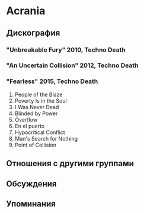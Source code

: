 # Acrania



## Дискография

### "Unbreakable Fury" 2010, Techno Death



### "An Uncertain Collision" 2012, Techno Death



### "Fearless" 2015, Techno Death

1. People of the Blaze 
2. Poverty Is in the Soul 
3. I Was Never Dead 
4. Blinded by Power 
5. Overflow 
6. En el puerto 
7. Hypocritical Conflict 
8. Man's Search for Nothing 
9. Point of Collision 


## Отношения с другими группами


## Обсуждения


## Упоминания

